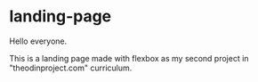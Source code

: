 # landing-page
Hello everyone.

This is a landing page made with flexbox as my second project in "theodinproject.com" curriculum.
